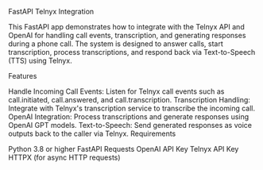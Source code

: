 FastAPI Telnyx Integration

This FastAPI app demonstrates how to integrate with the Telnyx API and OpenAI for handling call events, transcription, and generating responses during a phone call. The system is designed to answer calls, start transcription, process transcriptions, and respond back via Text-to-Speech (TTS) using Telnyx.

Features

Handle Incoming Call Events: Listen for Telnyx call events such as call.initiated, call.answered, and call.transcription.
Transcription Handling: Integrate with Telnyx's transcription service to transcribe the incoming call.
OpenAI Integration: Process transcriptions and generate responses using OpenAI GPT models.
Text-to-Speech: Send generated responses as voice outputs back to the caller via Telnyx.
Requirements

Python 3.8 or higher
FastAPI
Requests
OpenAI API Key
Telnyx API Key
HTTPX (for async HTTP requests)
